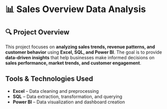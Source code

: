 # 📊 Sales Overview Data Analysis  

## 🔍 Project Overview  
This project focuses on **analyzing sales trends, revenue patterns, and customer behavior** using **Excel, SQL, and Power BI**. The goal is to provide **data-driven insights** that help businesses make informed decisions on **sales performance, market trends, and customer engagement**.  

## Tools & Technologies Used  
- **Excel** – Data cleaning and preprocessing  
- **SQL** – Data extraction, transformation, and querying  
- **Power BI** – Data visualization and dashboard creation  
